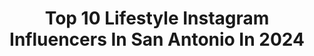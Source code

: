 ---
title: Top 10 Lifestyle Instagram Influencers In San Antonio In 2024
description: >-
  Find top lifestyle Instagram influencers in San Antonio in 2024. Most popular hashtags: #satx #sanantonio #satxbloggers #texas.
platform: Instagram
hits: 58
text_top: Identify the top-rated Instagram accounts on inBeat.
text_bottom: Our search engine has 58 Instagram influencers like this in San Antonio, United States for you to collaborate.
profiles:
  - username: "gutierrezfamilysa"
    fullname: >-
      Priscilla Gutierrez
    bio: >-
      FASHION |TRAVEL |LIFESTYLE #sanantonioblogger www.priscillagutierrez.com Youtube.com/PriscillaGutierrez Collabs: priscillagutierrezllc@gmail.com
    location: "United States"
    followers: 10704
    engagement: 208
    commentsToLikes: 0.231941
    id: ckt27zsxst2na0j23pgt1rygj
    verified: false
    hashtags: "#space, #satx, #sanantonio, #texasbucketlist"
  - username: "aprilmaemedia"
    fullname: >-
      April Monterrosa
    bio: >-
      Publisher @southsidesatx Radio Personality @klmo989fm Texas Legislature Honoree LLI Cohort 8 @sahispaniccc Travel & Lifestyle Writer
    location: "United States"
    followers: 29381
    engagement: 433
    commentsToLikes: 0.015675
    id: ckqm27ugxttqj0j2390jw6395
    verified: false
    hashtags: "#familyfun, #satx, #travel, #downtownsanantonio"
  - username: "texan_belle"
    fullname: >-
      Kelsey Campbell
    bio: >-
      »»——⍟——«« Everyday Extra ✧ Fashion ✧ Travel ✧ Lifestyle ✧ San Antonio, Texas DM or E-Mail KJ@texanbelle.com
    location: "United States"
    followers: 31291
    engagement: 87
    commentsToLikes: 0.124664
    id: cl8h9c10p4u5h0i23oryykgpo
    verified: false
    hashtags: "#exploretexas, #gigipip, #satx, #sansabatx"
  - username: "foodiefeastsa"
    fullname: >-
      Foodie Feast SA | SATX Content Creator
    bio: >-
      Hey Fellow Foodies! Foodie of SATX Things 2 do,lifestyle DM to Collaborate San Antonio,Texas FoodiefeastSA@gmail.com #satxbloggers #sanantoniofoodie
    location: "United States"
    followers: 9242
    engagement: 367
    commentsToLikes: 0.310152
    id: clnlb53c1tj2u0j089da8zsz7
    verified: false
    hashtags: "#sanantoniopizza, #satxfoodies, #sanantonioeats, #bobatea"
  - username: "g_eatsandtreats"
    fullname: >-
      San Antonio Food&Lifestyle | Germaine
    bio: >-
      Eats, Travel, Life 🍬 ✉️germainehfit@gmail.com 🇨🇷 Tiktok/ LTK ⤵️
    location: "United States"
    followers: 21088
    engagement: 16
    commentsToLikes: 0.000000
    id: ck6tnr9biaesl0j712fzstxu8
    verified: false
    hashtags: "#satx, #satxfoodie, #downtownsanantonio, #sanantoniofood"
  - username: "brysanicks"
    fullname: >-
      BRY
    bio: >-
      Lifestyle | Beauty | Fashion | Photography Paralegal San Antonio, Texas 📍 #SATXBlogger
    location: "United States"
    followers: 20357
    engagement: 302
    commentsToLikes: 0.066849
    id: ckf5wms83skn30j23o004u0zm
    verified: false
    hashtags: "#engagementrings, #londonraginternational, #sanantoniohairstylist, #londonrag"
  - username: "soo_steph"
    fullname: >-
      Stephanie | SATX
    bio: >-
      ✨Home Decor | Lifestyle | Coffee | Wine | Food 📍San Antonio, Texas 💌 soostephdecor@gmail.com for Collabs 💎 #holymotherofglam (Founder)
    location: "United States"
    followers: 26522
    engagement: 165
    commentsToLikes: 0.519846
    id: ck5zrlp1fwta30i14p4m1atx4
    verified: false
    hashtags: "#amazonfinds, #bedroomdecor, #glamhome, #myhome"
  - username: "oh.victoriia"
    fullname: >-
      Oh.Victoriia • Content Creator
    bio: >-
      Lifestyle + fashion y mucho mas 🤍 San Antonio, TX 💌 : partnerwithoh.victoria@gmail.com
    location: "United States"
    followers: 7545
    engagement: 915
    commentsToLikes: 0.617581
    id: clubpiq36if930k08cuzcomkg
    verified: false
    hashtags: "#fashionblogger, #satxbloggers, #pinkoutfit, #sanantonioriverwalk"
  - username: "dreamingwithdawson"
    fullname: >-
      Brittany Dawson
    bio: >-
      Lifestyle creator| interior styling | Wine enthusiast •San Antonio, TX •Memphis, TN info@dreamingwithdawson.com
    location: "United States"
    followers: 65297
    engagement: 145
    commentsToLikes: 0.028753
    id: ck5znntyhotek0i14ek8tute7
    verified: false
    hashtags: "#interiordecor, #interiordesign, #cochlearpartner, #ad"
  - username: "berefashionfiles"
    fullname: >-
      Bere Rodriguez
    bio: >-
      •Affordable outfit inspo/Lifestyle •Realtor ®️but make it fashion •Empowering women •Fitness Motivation •Mom of ✌🏻 📍San Antonio, Tx
    location: "United States"
    followers: 58801
    engagement: 68
    commentsToLikes: 0.022977
    id: ckpf4pnwa12ny0j23t7f2xzsy
    verified: false
    hashtags: "#igstyle, #outfitoftheday, #whatiworetoday, #fashionphotography"
---
